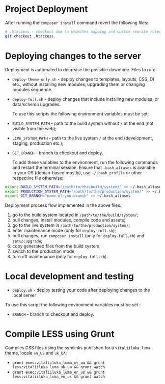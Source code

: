 # Project Deployment #

After running the `composer install` command revert the following files:

````bash
# .htaccess - checkout due to websites mapping and custom rewrite rules
git checkout .htaccess
````


# Deploying changes to the server #

Deployment is automated to decrease the possible downtime. Files to run:
- `deploy-theme-only.sh` - deploy changes to templates, layouts, CSS, DI etc., without installing new modules, upgrading
  them or changing modules sequence.
- `deploy-full.sh` - deploy changes that include installing new modules, or data/schema upgrades.
  

  To use this scripts the following environment variables must be set:
- `BUILD_SYSTEM_PATH` - path to the build system without `/` at the end (not visible from the web);
- `LIVE_SYSTEM_PATH` - path to the live system `/` at the end (development, staging, production etc.);
- `GIT_BRANCH` - branch to checkout and deploy.


  To add these variables to the environment, run the following commands and restart the terminal session. Ensure that
  `.bash_aliases` is available in your OS (debian-based mostly), use `~/.bash_profile` or other respective file otherwise:

```bash
export BUILD_SYSTEM_PATH="/path/to/the/build/system/" >> ~/.bash_aliases
export PRODUCTION_SYSTEM_PATH="/path/to/the/production/system/" >> ~/.bash_aliases
export GIT_BRANCH="name-of-you-branch" >> ~/.bash_aliases
```

Deployment process flow implemented in the above files:

1) go to the build system located in `/path/to/the/build/system/`;
2) pull changes, install modules, compile code and assets;
3) go to the live system in `/path/to/the/production/system/`;
4) enter maintenance mode (only for `deploy-full.sh`);
5) pull changes, run `composer install` (only for `deploy-full.sh`) and `setup:upgrade`;
6) copy generated files from the build system;
7) switch to the production mode;
8) turn off maintenance (only for `deploy-full.sh`).


# Local development and testing #

- `deploy.sh` - deploy testing your code after deploying changes to the local server

To use this script the following environment variables must be set :

- `BRANCH` - branch to checkout and deploy.


# Compile LESS using Grunt #
Compiles CSS files using the symlinks published for a `vitaliiluka_luma` theme, locale `en_US` and `uk_UA`:

- `grunt exec:vitaliiluka_luma_uk_ua && grunt less:vitaliiluka_luma_uk_ua && grunt watch`
- `grunt exec:vitaliiluka_luma_en_us && grunt less:vitaliiluka_luma_en_us && grunt watch`
